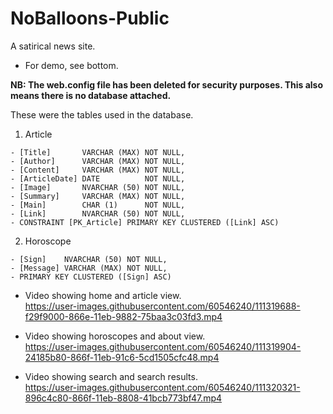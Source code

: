 # NoBalloons-Public
A satirical news site.

- For demo, see bottom.

**NB: The web.config file has been deleted for security purposes. This also means there is no database attached.**

These were the tables used in the database.

 1.  Article
 
    - [Title]       VARCHAR (MAX) NOT NULL,
    - [Author]      VARCHAR (MAX) NOT NULL,
    - [Content]     VARCHAR (MAX) NOT NULL,
    - [ArticleDate] DATE          NOT NULL,
    - [Image]       NVARCHAR (50) NOT NULL,
    - [Summary]     VARCHAR (MAX) NOT NULL,
    - [Main]        CHAR (1)      NOT NULL,
    - [Link]        NVARCHAR (50) NOT NULL,
    - CONSTRAINT [PK_Article] PRIMARY KEY CLUSTERED ([Link] ASC)
         
 2.  Horoscope
 
    - [Sign]    NVARCHAR (50) NOT NULL,
    - [Message] VARCHAR (MAX) NOT NULL,
    - PRIMARY KEY CLUSTERED ([Sign] ASC)
         
         
   - Video showing home and article view.      
   https://user-images.githubusercontent.com/60546240/111319688-f29f9000-866e-11eb-9882-75baa3c03fd3.mp4
   
   - Video showing horoscopes and about view.    
   https://user-images.githubusercontent.com/60546240/111319904-24185b80-866f-11eb-91c6-5cd1505cfc48.mp4
   
   - Video showing search and search results.    
    https://user-images.githubusercontent.com/60546240/111320321-896c4c80-866f-11eb-8808-41bcb773bf47.mp4
